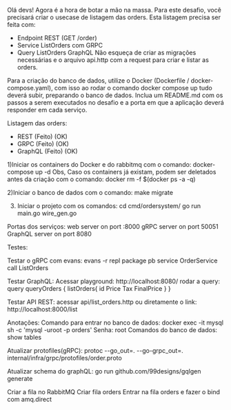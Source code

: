 Olá devs!
Agora é a hora de botar a mão na massa. Para este desafio, você precisará criar o usecase de listagem das orders.
Esta listagem precisa ser feita com:
- Endpoint REST (GET /order)
- Service ListOrders com GRPC
- Query ListOrders GraphQL
Não esqueça de criar as migrações necessárias e o arquivo api.http com a request para criar e listar as orders.

Para a criação do banco de dados, utilize o Docker (Dockerfile / docker-compose.yaml), com isso ao rodar o comando docker compose up tudo deverá subir, preparando o banco de dados.
Inclua um README.md com os passos a serem executados no desafio e a porta em que a aplicação deverá responder em cada serviço.

Listagem das orders:
- REST (Feito) (OK)
- GRPC (Feito) (OK)
- GraphQL (Feito) (OK)


1)Iniciar os containers do Docker e do rabbitmq com o comando:
docker-compose up -d
Obs, Caso os containers já existam, podem ser deletados antes da criação com o comando:
docker rm -f $(docker ps -a -q)

2)Iniciar o banco de dados com o comando:
make migrate

3) Iniciar o projeto com os comandos:
cd cmd/ordersystem/
go run main.go wire_gen.go

Portas dos serviços:
    web server on port :8000
    gRPC server on port 50051
    GraphQL server on port 8080



Testes:

Testar o gRPC com evans:
evans -r repl
package pb
service OrderService
call ListOrders

Testar GraphQL:
Acessar playground: http://localhost:8080/
rodar a query:
query queryOrders {
  listOrders{
    id
    Price
    Tax
    FinalPrice
  }
}

Testar API REST:
acessar api/list_orders.http
ou diretamente o link: http://localhost:8000/list

Anotações:
Comando para entrar no banco de dados:
    docker exec -it mysql sh -c 'mysql -uroot -p orders'
    Senha: root
    Comandos do banco de dados:
        show tables

Atualizar protofiles(gRPC):
protoc --go_out=. --go-grpc_out=. internal/infra/grpc/protofiles/order.proto 

Atualizar schema do graphQL:
go run github.com/99designs/gqlgen generate

Criar a fila no RabbitMQ
Criar fila orders
Entrar na fila orders e fazer o bind com amq.direct